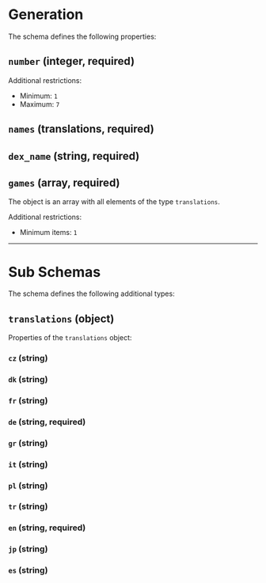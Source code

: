 # Generation

The schema defines the following properties:

## `number` (integer, required)

Additional restrictions:

* Minimum: `1`
* Maximum: `7`

## `names` (translations, required)

## `dex_name` (string, required)

## `games` (array, required)

The object is an array with all elements of the type `translations`.

Additional restrictions:

* Minimum items: `1`

---

# Sub Schemas

The schema defines the following additional types:

## `translations` (object)

Properties of the `translations` object:

### `cz` (string)

### `dk` (string)

### `fr` (string)

### `de` (string, required)

### `gr` (string)

### `it` (string)

### `pl` (string)

### `tr` (string)

### `en` (string, required)

### `jp` (string)

### `es` (string)